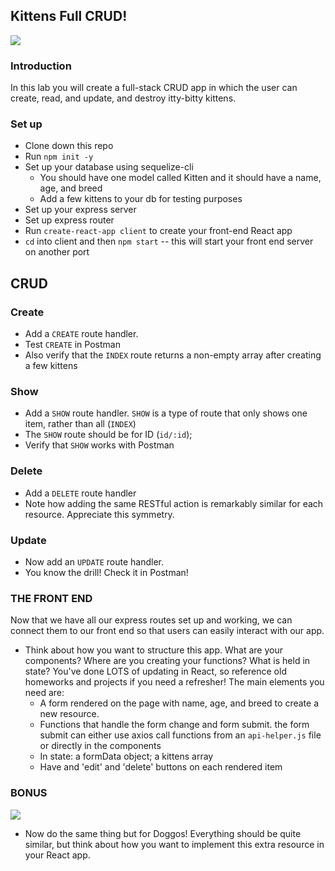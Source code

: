 ## Kittens Full CRUD!

![](https://media.giphy.com/media/102mqDgAb4Kfug/giphy.gif)

### Introduction
In this lab you will create a full-stack CRUD app in which the user can create, read, and update, and destroy itty-bitty kittens.

### Set up
- Clone down this repo
- Run `npm init -y` 
- Set up your database using sequelize-cli
  - You should have one model called Kitten and it should have a name, age, and breed
  - Add a few kittens to your db for testing purposes
- Set up your express server
- Set up express router
- Run `create-react-app client` to create your front-end React app
- `cd` into client and then `npm start` -- this will start your front end server on another port


## CRUD 

### Create
- Add a `CREATE` route handler.
- Test `CREATE` in Postman
- Also verify that the `INDEX` route returns a non-empty array after creating a few kittens

### Show
- Add a `SHOW` route handler. `SHOW` is a type of route that only shows one item, rather than all (`INDEX`)
- The `SHOW` route should be for ID (`id/:id`);
- Verify that `SHOW` works with Postman

### Delete
- Add a `DELETE` route handler
- Note how adding the same RESTful action is remarkably similar for each resource. Appreciate this symmetry.

### Update
- Now add an `UPDATE` route handler.
- You know the drill! Check it in Postman!


### THE FRONT END
Now that we have all our express routes set up and working, we can connect them to our front end so that users can easily interact with our app.

- Think about how you want to structure this app. What are your components? Where are you creating your functions? What is held in state? You've done LOTS of updating in React, so reference old homeworks and projects if you need a refresher! The main elements you need are:
  - A form rendered on the page with name, age, and breed to create a new resource.
  - Functions that handle the form change and form submit. the form submit can either use axios call functions from an `api-helper.js` file or directly in the components
  - In state: a formData object; a kittens array
  - Have and 'edit' and 'delete' buttons on each rendered item

### BONUS

![](https://media.giphy.com/media/4T7e4DmcrP9du/giphy.gif)

- Now do the same thing but for Doggos! Everything should be quite similar, but think about how you want to implement this extra resource in your React app.


